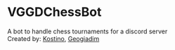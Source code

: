 # VGGDChessBot
A bot to handle chess tournaments for a discord server  
Created by: <a href=https://github.com/kostino >Kostino</a>, <a href=https://github.com/geogiadim >Geogiadim</a>
